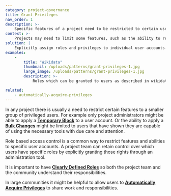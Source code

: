 ```yaml
---
category: project-governance
title: Grant Privileges
nav_order: 1
description: >-
    Specific features of a project need to be restricted to certain users
context: >-
    Projects may need to limit some features, such as the ability to revert changes made by other users, to a smaller set of trusted contributors.
solution: |
    Explicitly assign roles and privileges to individual user accounts.
examples:
    -
        title: "Wikidata"
        thumbnail: /uploads/patterns/grant-privileges-1.jpg
        large_image: /uploads/patterns/grant-privileges-1.jpg
        description: >-
            Roles which can be granted to users as described in wikidata’s [policy pages](https://www.wikidata.org/wiki/Wikidata:User_access_levels)

related:
    - automatically-acquire-privileges
---
```


In any project there is usually a need to restrict certain features to a smaller group of privileged users. For example only project administrators might be able to apply a **[Temporary Block](/patterns/managing-conflict/temporary-block)** to a user account. Or the ability to apply a **[Bulk Changes](/patterns/workflow/bulk-changes)** might be limited to users that have shown they are capable of using the necessary tools with due care and attention.

Role based access control is a common way to restrict features and abilities to specific user accounts. A project team can retain control over which users have specific roles by explicitly granting those rights through an administration tool.

It is important to have **[Clearly Defined Roles](/patterns/project-governance/clearly-defined-roles)** so both the project team and the community understand their responsibilities.

In large communities it might be helpful to allow users to **[Automatically Acquire Privileges](/patterns/project-governance/automatically-acquire-privileges)** to share work and responsibilities.
